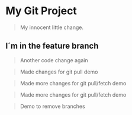 # My Git Project

> My innocent little change.

## I´m  in the feature branch


> Another code change again

> Made changes for git pull demo

> Made more changes for git pull/fetch demo

>  Made more changes for git pull/fetch demo


> Demo to remove branches
> 
